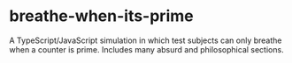 # breathe-when-its-prime
A TypeScript/JavaScript simulation in which test subjects can only breathe when a counter is prime. Includes many absurd and philosophical sections.
